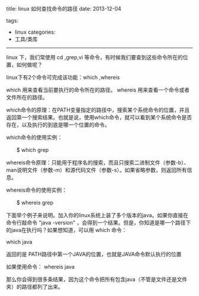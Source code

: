 title: linux 如何查找命令的路径
date: 2013-12-04

tags:
 - linux
categories:
 - 工具/类库
---
linux 下，我们常使用 cd ,grep,vi 等命令，有时候我们要查到这些命令所在的位置，如何做呢？

linux下有2个命令可完成该功能：which ,whereis

 which 用来查看当前要执行的命令所在的路径。
whereis 用来查看一个命令或者文件所在的路径。


which命令的原理：在PATH变量指定的路径中，搜索某个系统命令的位置，并且返回第一个搜索结果。也就是说，使用which命令，就可以看到某个系统命令是否存在，以及执行的到底是哪一个位置的命令。

which命令的使用实例：

　　$ which grep

whereis命令原理：只能用于程序名的搜索，而且只搜索二进制文件（参数-b）、man说明文件（参数-m）和源代码文件（参数-s）。如果省略参数，则返回所有信息。

whereis命令的使用实例：

　　$ whereis grep

下面举个例子来说明。加入你的linux系统上装了多个版本的java。如果你直接在命令行敲命令 "java -version" ，会得到一个结果。但是，你知道是哪一个路径下的java在执行吗？如果想知道，可以用 which 命令：

which java

返回的是 PATH路径中第一个JAVA的位置，也就是JAVA命令默认执行的位置

如果使用命令： whereis java

那么你会得到很多条结果，因为这个命令把所有包含java（不管是文件还是文件夹）的路径都列了出来。